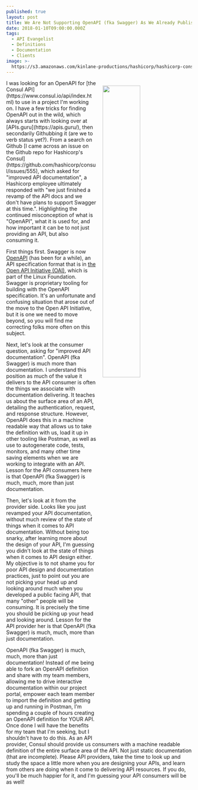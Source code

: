 ```yaml
---
published: true
layout: post
title: We Are Not Supporting OpenAPI (fka Swagger) As We Already Published Our Docs
date: 2018-01-10T09:00:00.000Z
tags:
  - API Evangelist
  - Definitions
  - Documentation
  - Clients
image: >-
  https://s3.amazonaws.com/kinlane-productions/hashicorp/hashicorp-consul-github-swagger-docs.png
---
```

<p><img src="https://s3.amazonaws.com/kinlane-productions/hashicorp/hashicorp-consul-github-swagger-docs.png" align="right" width="45%" style="padding: 15px;" /></p>I was looking for an OpenAPI for [the Consul API](https://www.consul.io/api/index.html) to use in a project I'm working on. I have a few tricks for finding OpenAPI out in the wild, which always starts with looking over at [APIs.guru](https://apis.guru/), then secondarily Githubbing it (are we to verb status yet?). From a search on Github [I came across an issue on the Github repo for Hashicorp's Consul](https://github.com/hashicorp/consul/issues/555), which asked for "improved API documentation", a Hashicorp employee ultimately responded with "we just finished a revamp of the API docs and we don't have plans to support Swagger at this time.". Highlighting the continued misconception of what is "OpenAPI", what it is used for, and how important it can be to not just providing an API, but also consuming it.

First things first. Swagger is now [OpenAPI](https://github.com/OAI/OpenAPI-Specification) (has been for a while), an API specification format that is in [the Open API Initiative (OAI)](https://www.openapis.org/), which is part of the Linux Foundation. Swagger is proprietary tooling for building with the OpenAPI specification. It's an unfortunate and confusing situation that arose out of the move to the Open API Initiative, but it is one we need to move beyond, so you will find me correcting folks more often on this subject.

Next, let's look at the consumer question, asking for "improved API documentation". OpenAPI (fka Swagger) is much more than documentation. I understand this position as much of the value it delivers to the API consumer is often the things we associate with documentation delivering. It teaches us about the surface area of an API, detailing the authentication, request, and response structure. However, OpenAPI does this in a machine readable way that allows us to take the definition with us, load it up in other tooling like Postman, as well as use to autogenerate code, tests, monitors, and many other time saving elements when we are working to integrate with an API. Lesson for the API consumers here is that OpenAPI (fka Swagger) is much, much, more than just documentation.

Then, let's look at it from the provider side. Looks like you just revamped your API documentation, without much review of the state of things when it comes to API documentation. Without being too snarky, after learning more about the design of your API, I'm guessing you didn't look at the state of things when it comes to API design either. My objective is to not shame you for poor API design and documentation practices, just to point out you are not picking your head up and looking around much when you developed a public facing API, that many "other" people will be consuming. It is precisely the time you should be picking up your head and looking around. Lesson for the API provider her is that OpenAPI (fka Swagger) is much, much, more than just documentation.

OpenAPI (fka Swagger) is much, much, more than just documentation! Instead of me being able to fork an OpenAPI definition and share with my team members, allowing me to drive interactive documentation within our project portal, empower each team member to import the definition and getting up and running in Postman, I'm spending a couple of hours creating an OpenAPI definition for YOUR API. Once done I will have the benefits for my team that I'm seeking, but I shouldn't have to do this. As an API provider, Consul should provide us consumers with a machine readable definition of the entire surface area of the API. Not just static documentation (that are incomplete). Please API providers, take the time to look up and study the space a little more when you are designing your APIs, and learn from others are doing when it come to delivering API resources. If you do, you'll be much happier for it, and I'm guessing your API consumers will be as well!
